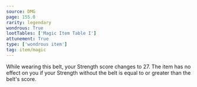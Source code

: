 ```yaml
---
source: DMG
page: 155.0
rarity: legendary
wondrous: True
lootTables: ['Magic Item Table I']
attunement: True
type: ['wondrous item']
tag: item/magic
---
```


While wearing this belt, your Strength score changes to 27. The item has no effect on you if your Strength without the belt is equal to or greater than the belt's score.


